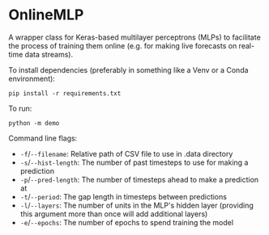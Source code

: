 # OnlineMLP
A wrapper class for Keras-based multilayer perceptrons (MLPs) to facilitate the process of training them online (e.g.
for making live forecasts on real-time data streams).

To install dependencies (preferably in something like a Venv or a Conda environment):

```pip install -r requirements.txt```

To run:

```python -m demo```

Command line flags:
- `-f`/`--filename`: Relative path of CSV file to use in .data directory
- `-s`/`--hist-length`: The number of past timesteps to use for making a prediction
- `-p`/`--pred-length`: The number of timesteps ahead to make a prediction at
- `-t`/`--period`: The gap length in timesteps between predictions
- `-l`/`--layers`: The number of units in the MLP's hidden layer (providing this argument more than once will add
                   additional layers)
- `-e`/`--epochs`: The number of epochs to spend training the model